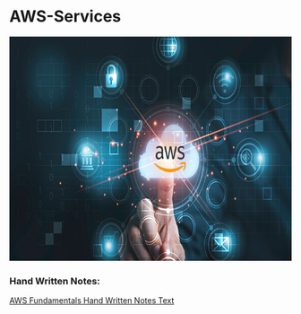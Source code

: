 # AWS-Services

<img src="https://github.com/vaibhavkapase1302/AWS-Services/blob/main/aws-certification.jpg" width="600" height="400" alt="AWS Cloud">

### Hand Written Notes:
<a href="https://github.com/vaibhavkapase1302/AWS-Services/blob/main/AWS%20Fundamentals.pdf">AWS Fundamentals Hand Written Notes Text
